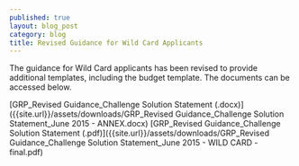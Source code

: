 ```yaml
---
published: true
layout: blog_post
category: blog
title: Revised Guidance for Wild Card Applicants
---
```


The guidance for Wild Card applicants has been revised to provide additional templates, including the budget template. The documents can be accessed below.

[GRP_Revised Guidance_Challenge Solution Statement (.docx)]({{site.url}}/assets/downloads/GRP_Revised Guidance_Challenge Solution Statement_June 2015 - ANNEX.docx)
[GRP_Revised Guidance_Challenge Solution Statement (.pdf)]({{site.url}}/assets/downloads/GRP_Revised Guidance_Challenge Solution Statement_June 2015 - WILD CARD - final.pdf)

